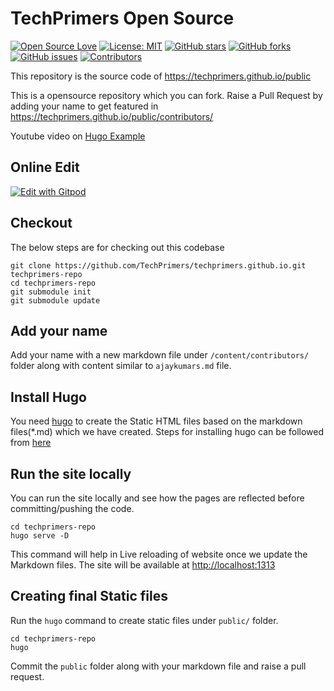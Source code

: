 # TechPrimers Open Source

[![Open Source Love](https://badges.frapsoft.com/os/v1/open-source.svg?v=103)](https://github.com/ellerbrock/open-source-badges/)
[![License: MIT](https://img.shields.io/badge/License-MIT-green.svg)](https://opensource.org/licenses/MIT)
[![GitHub stars](https://img.shields.io/github/stars/techprimers/techprimers.github.io.svg)](https://github.com/techprimers/techprimers.github.io/stargazers)
[![GitHub forks](https://img.shields.io/github/forks/techprimers/techprimers.github.io.svg)](https://github.com/techprimers/techprimers.github.io/network)
[![GitHub issues](https://img.shields.io/github/issues/techprimers/techprimers.github.io.svg)](https://github.com/techprimers/techprimers.github.io/issues?q=is%3Aissue+is%3Aopen)
[![Contributors](https://img.shields.io/github/contributors/techprimers/techprimers.github.io.svg)](https://github.com/techprimers/techprimers.github.io/graphs/contributors)

This repository is the source code of https://techprimers.github.io/public

This is a opensource repository which you can fork.
Raise a Pull Request by adding your name to get featured in https://techprimers.github.io/public/contributors/

Youtube video on [Hugo Example](https://www.youtube.com/watch?v=yjdJGhV6gbg)

## Online Edit
[![Edit with Gitpod](https://gitpod.io/button/open-in-gitpod.svg)](https://gitpod.io/#https://github.com/TechPrimers/techprimers.github.io)

## Checkout
The below steps are for checking out this codebase
```
git clone https://github.com/TechPrimers/techprimers.github.io.git techprimers-repo
cd techprimers-repo
git submodule init
git submodule update
```

## Add your name
Add your name with a new markdown file under `/content/contributors/` folder along with content similar to `ajaykumars.md` file.

## Install Hugo
You need [hugo](https://gohugo.io/) to create the Static HTML files based on the markdown files(*.md) which we have created.
Steps for installing hugo can be followed from [here](https://gohugo.io/getting-started/installing/)

## Run the site locally
You can run the site locally and see how the pages are reflected before committing/pushing the code.
```
cd techprimers-repo
hugo serve -D
```
This command will help in Live reloading of website once we update the Markdown files.
The site will be available at [http://localhost:1313](http://localhost:1313)

## Creating final Static files
Run the `hugo` command to create static files under `public/` folder.
```
cd techprimers-repo
hugo
```
Commit the `public` folder along with your markdown file and raise a pull request.